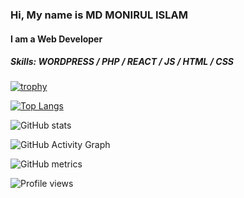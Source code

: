 ### Hi, My name is MD MONIRUL ISLAM
#### I am a Web Developer

##### Skills: WORDPRESS / PHP / REACT / JS / HTML / CSS

[![trophy](https://github-profile-trophy.vercel.app/?username=isMonirulIslam)](https://github.com/ryo-ma/github-profile-trophy)

[![Top Langs](https://github-readme-stats.vercel.app/api/top-langs/?username=mmonirulislam)](https://github.com/anuraghazra/github-readme-stats)

![GitHub stats](https://github-readme-stats.vercel.app/api?username=mmonirulislam&show_icons=true)  

![GitHub Activity Graph](https://activity-graph.herokuapp.com/graph?username=mmonirulislam)  

![GitHub metrics](https://metrics.lecoq.io/mmonirulislam)  

![Profile views](https://gpvc.arturio.dev/mmonirulislam)  

